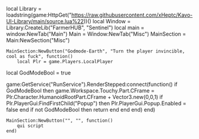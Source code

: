 local Library = loadstring(game:HttpGet("https://raw.githubusercontent.com/xHeptc/Kavo-UI-Library/main/source.lua%22))()
local Window = Library.CreateLib("FarmerHUB", "Sentinel")
local main = window:NewTab("Main")
    Main = Window:NewTab("Misc")
    MainSection = Main:NewSection("Misc")



    MainSection:NewButton("Godmode-Earth", "Turn the player invincible, cool as fuck", function()
        local Plr = game.Players.LocalPlayer
local GodModeBool = true

game:GetService("RunService").RenderStepped:connect(function()
if  GodModeBool  then
game.Workspace.Touchy.Part.CFrame = Plr.Character.HumanoidRootPart.CFrame + Vector3.new(0,0,1)
if Plr.PlayerGui:FindFirstChild("Popup") then
Plr.PlayerGui.Popup.Enabled = false
end
if not GodModeBool  then
return
end end end)
    end)


    MainSection:NewButton("", "", function()
        qui script
    end)
